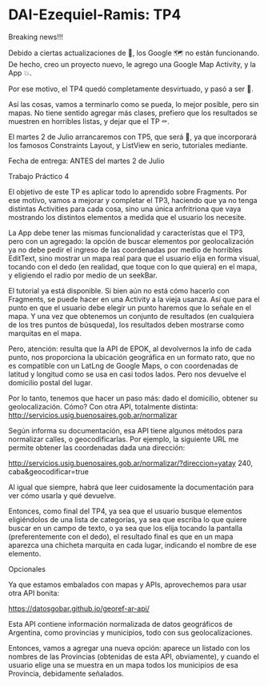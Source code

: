 # DAI-Ezequiel-Ramis: TP4

Breaking news!!!

Debido a ciertas actualizaciones de 💩, los Google 🗺 no están funcionando.  De hecho, creo un proyecto nuevo, le agrego una Google Map Activity, y la App 💥. 

Por ese motivo, el TP4 quedó completamente desvirtuado, y pasó a ser 🤮.

Así las cosas, vamos a terminarlo como se pueda, lo mejor posible, pero sin mapas.  No tiene sentido agregar más clases, prefiero que los resultados se muestren en horribles listas, y dejar que el TP ⚰️.

El martes 2 de Julio arrancaremos con TP5, que será 🎉, ya que incorporará los famosos Constraints Layout, y ListView en serio, tutoriales mediante.

 

Fecha de entrega: ANTES del martes 2 de Julio

 

Trabajo Práctico 4

El objetivo de este TP es aplicar todo lo aprendido sobre Fragments.  Por ese motivo, vamos a mejorar y completar el TP3, haciendo que ya no tenga distintas Activities para cada cosa, sino una única anfritriona que vaya mostrando los distintos elementos a medida que el usuario los necesite.

La App debe tener las mismas funcionalidad y característas que el TP3, pero con un agregado: la opción de buscar elementos por geolocalización ya no debe pedir el ingreso de las coordenadas por medio de horribles EditText, sino mostrar un mapa real para que el usuario elija en forma visual, tocando con el dedo (en realidad, que toque con lo que quiera) en el mapa, y eligiendo el radio por medio de un seekBar.

El tutorial ya está disponible.  Si bien aún no está cómo hacerlo con Fragments, se puede hacer en una Activity a la vieja usanza.  Así que para el punto en que el usuario debe elegir un punto haremos que lo señale en el mapa.  Y una vez que obtenemos un conjunto de resultados (en cualquiera de los tres puntos de búsqueda), los resultados deben mostrarse como marquitas en el mapa.  

Pero, atención: resulta que la API de EPOK, al devolvernos la info de cada punto, nos proporciona la ubicación geográfica en un formato rato, que no es compatible con un LatLng de Google Maps, o con coordenadas de latitud y longitud como se usa en casi todos lados.  Pero nos devuelve el domicilio postal del lugar.

Por lo tanto, tenemos que hacer un paso más: dado el domicilio, obtener su geolocalización.   Cómo?  Con otra API, totalmente distinta: http://servicios.usig.buenosaires.gob.ar/normalizar

Según informa su documentación, esa API tiene algunos métodos para normalizar calles, o geocodificarlas.  Por ejemplo, la siguiente URL me permite obtener las coordenadas dada una dirección: 

http://servicios.usig.buenosaires.gob.ar/normalizar/?direccion=yatay 240, caba&geocodificar=true

Al igual que siempre, habrá que leer cuidosamente la documentación para ver cómo usarla y qué devuelve.

Entonces, como final del TP4, ya sea que el usuario busque elementos eligiéndolos de una lista de categorías, ya sea que escriba lo que quiere buscar en un campo de texto, o ya sea que los elija tocando la pantalla (preferentemente con el dedo), el resultado final es que en un mapa aparezca una chicheta marquita en cada lugar, indicando el nombre de ese elemento.

Opcionales

Ya que estamos embalados con mapas y APIs, aprovechemos para usar otra API bonita:

https://datosgobar.github.io/georef-ar-api/

Esta API contiene información normalizada de datos geográficos de Argentina, como provincias y municipios, todo con sus geolocalizaciones.

Entonces, vamos a agregar una nueva opción: aparece un listado con los nombres de las Provincias (obtenidas de esta API, obviamente), y cuando el usuario elige una se muestra en un mapa todos los municipios de esa Provincia, debidamente señalados.
